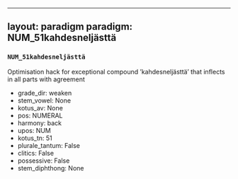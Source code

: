 
---
layout: paradigm
paradigm: NUM_51kahdesneljästtä
---
### ` NUM_51kahdesneljästtä `

Optimisation hack for exceptional compound ’kahdesneljästtä’ that inflects in all parts with agreement
* grade_dir: weaken
* stem_vowel: None
* kotus_av: None
* pos: NUMERAL
* harmony: back
* upos: NUM
* kotus_tn: 51
* plurale_tantum: False
* clitics: False
* possessive: False
* stem_diphthong: None

